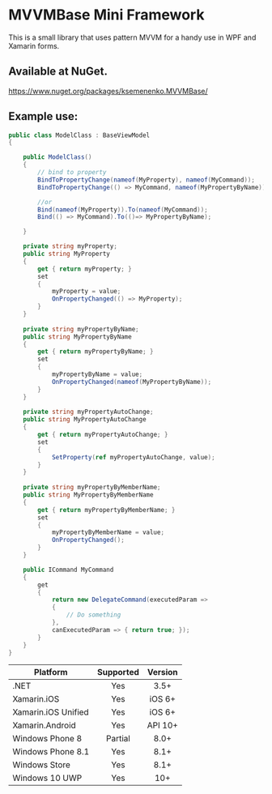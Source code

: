 # MVVMBase Mini Framework
This is a small library that uses pattern MVVM for a handy use in WPF and Xamarin forms. 
 
## Available at NuGet. 
https://www.nuget.org/packages/ksemenenko.MVVMBase/

## Example use:
```cs
public class ModelClass : BaseViewModel
{

    public ModelClass()
    {
        // bind to property
        BindToPropertyChange(nameof(MyProperty), nameof(MyCommand));
        BindToPropertyChange(() => MyCommand, nameof(MyPropertyByName));

        //or
        Bind(nameof(MyProperty)).To(nameof(MyCommand));
        Bind(() => MyCommand).To(()=> MyPropertyByName);

    }

    private string myProperty;
    public string MyProperty
    {
        get { return myProperty; }
        set
        {
            myProperty = value;
            OnPropertyChanged(() => MyProperty);
        }
    }
    
    private string myPropertyByName;
    public string MyPropertyByName
    {
        get { return myPropertyByName; }
        set
        {
            myPropertyByName = value;
            OnPropertyChanged(nameof(MyPropertyByName));
        }
    }
    
    private string myPropertyAutoChange;
    public string MyPropertyAutoChange
    {
        get { return myPropertyAutoChange; }
        set
        {
            SetProperty(ref myPropertyAutoChange, value);
        }
    }
    
    private string myPropertyByMemberName;
    public string MyPropertyByMemberName
    {
        get { return myPropertyByMemberName; }
        set
        {
            myPropertyByMemberName = value;
            OnPropertyChanged();
        }
    }

    public ICommand MyCommand
    {
        get
        {
            return new DelegateCommand(executedParam =>
            {
                // Do something
            },
            canExecutedParam => { return true; });
        }
    }
}
```

|Platform|Supported|Version|
| ------------------- | :-----------: | :------------------: |
|.NET|Yes|3.5+|
|Xamarin.iOS|Yes|iOS 6+|
|Xamarin.iOS Unified|Yes|iOS 6+|
|Xamarin.Android|Yes|API 10+|
|Windows Phone 8|Partial|8.0+|
|Windows Phone 8.1|Yes|8.1+|
|Windows Store|Yes|8.1+|
|Windows 10 UWP|Yes|10+|
